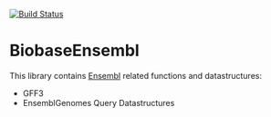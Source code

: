 [![Build Status](https://travis-ci.org/eggzilla/BiobaseGFF3.svg?branch=master)](https://travis-ci.org/eggzilla/BiobaseGFF3)

# BiobaseEnsembl

This library contains [Ensembl](https://www.ensembl.org/index.html) related functions and datastructures:
  * GFF3
  * EnsemblGenomes Query Datastructures

